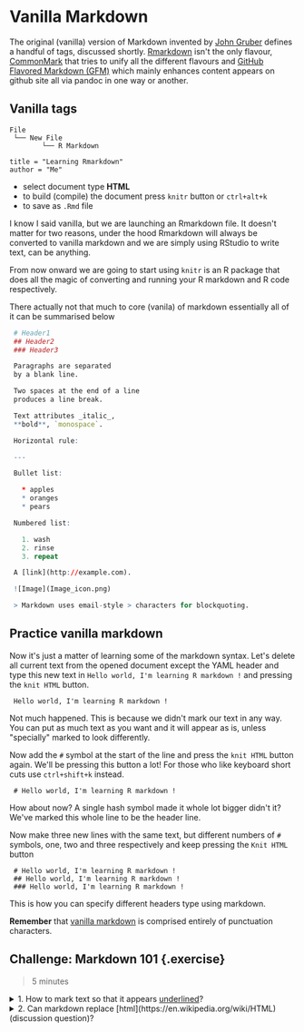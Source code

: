 <!--
https://stackoverflow.com/questions/35459166/embed-rmarkdown-with-rmarkdown-without-knitr-evaluation
-->

# Vanilla Markdown

The original (vanilla) version of Markdown invented by [John Gruber](https://en.wikipedia.org/wiki/Markdown) defines a handful of tags, discussed shortly. [Rmarkdown](https://rmarkdown.rstudio.com/) isn't the only flavour, [CommonMark](http://commonmark.org/) that tries to unify all the different flavours and [GitHub Flavored Markdown (GFM)](https://guides.github.com/features/mastering-markdown/) which mainly enhances content appears on github site all via pandoc in one way or another.

## Vanilla tags

```
File
 └── New File
        └── R Markdown

title = "Learning Rmarkdown"
author = "Me"
```

- select document type **HTML**
- to build (compile) the document press `knitr` button or `ctrl+alt+k`
- to save as `.Rmd` file

I know I said vanilla, but we are launching an Rmarkdown file. It doesn't matter for two reasons, under the hood Rmarkdown will always be converted to vanilla markdown and we are simply using RStudio to write text, can be anything.

From now onward we are going to start using `knitr` is an R package that does all the magic of converting and running your R markdown and R code respectively.

There actually not that much to core (vanila) of markdown essentially all of it can be summarised below

```r
 # Header1
 ## Header2
 ### Header3

 Paragraphs are separated
 by a blank line.

 Two spaces at the end of a line
 produces a line break.

 Text attributes _italic_,
 **bold**, `monospace`.

 Horizontal rule:

 ---

 Bullet list:

   * apples
   * oranges
   * pears

 Numbered list:

   1. wash
   2. rinse
   3. repeat

 A [link](http://example.com).

 ![Image](Image_icon.png)

 > Markdown uses email-style > characters for blockquoting.
```

## Practice vanilla markdown

Now it's just a matter of learning some of the markdown syntax. Let's delete all current text from the opened document except the YAML header and type this new text in `Hello world, I'm learning R markdown !` and pressing the `knit HTML` button.

```
 Hello world, I'm learning R markdown !
```

Not much happened. This is because we didn't mark our text in any way. You can put as much text as you want and it will appear as is, unless "specially" marked to look differently.

Now add the `#` symbol at the start of the line and press the `knit HTML` button again. We'll be pressing this button a lot! For those who like keyboard short cuts use `ctrl+shift+k` instead.

```
 # Hello world, I'm learning R markdown !
```

How about now? A single hash symbol made it whole lot bigger didn't it? We've marked this whole line to be the header line.

Now make three new lines with the same text, but different numbers of `#` symbols, one, two and three respectively and keep pressing the `Knit HTML` button

```
 # Hello world, I'm learning R markdown !
 ## Hello world, I'm learning R markdown !
 ### Hello world, I'm learning R markdown !
```

This is how you can specify different headers type using markdown.

**Remember** that [vanilla markdown](https://daringfireball.net/projects/markdown/syntax) is comprised entirely of punctuation characters.

## Challenge: Markdown 101 {.exercise}

> 5 minutes

<details>
  <summary>
    1. How to mark text so that it appears <u>underlined</u>?
  </summary>
  [answer link](https://softwareengineering.stackexchange.com/questions/207727/why-there-is-no-markdown-for-underline)
</details>

<details>
  <summary>
    2. Can markdown replace [html](https://en.wikipedia.org/wiki/HTML) (discussion question)?
  </summary>
  It has replaced html and latex in documention and communication of results. My feeling is that data science ecosystem heavily rotates around markdown. But html, pdf and latex in this context are simply communication and sharing medium.
  On would not want to replace html + css for large website project
</details>

